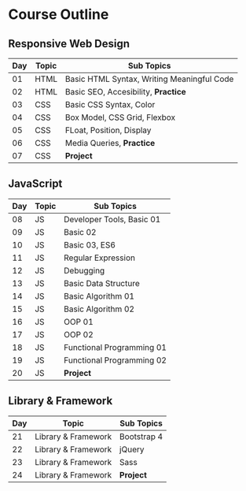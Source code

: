 # Course Outline

## Responsive Web Design

| Day | Topic | Sub Topics                                 |
| --- | ----- | ------------------------------------------ |
| 01  | HTML  | Basic HTML Syntax, Writing Meaningful Code |
| 02  | HTML  | Basic SEO, Accesibility, **Practice**      |
| 03  | CSS   | Basic CSS Syntax, Color                    |
| 04  | CSS   | Box Model, CSS Grid, Flexbox               |
| 05  | CSS   | FLoat, Position, Display                   |
| 06  | CSS   | Media Queries, **Practice**                |
| 07  | CSS   | **Project**                                |

## JavaScript

| Day | Topic | Sub Topics                |
| --- | ----- | ------------------------- |
| 08  | JS    | Developer Tools, Basic 01 |
| 09  | JS    | Basic 02                  |
| 10  | JS    | Basic 03, ES6             |
| 11  | JS    | Regular Expression        |
| 12  | JS    | Debugging                 |
| 13  | JS    | Basic Data Structure      |
| 14  | JS    | Basic Algorithm 01        |
| 15  | JS    | Basic Algorithm 02        |
| 16  | JS    | OOP 01                    |
| 17  | JS    | OOP 02                    |
| 18  | JS    | Functional Programming 01 |
| 19  | JS    | Functional Programming 02 |
| 20  | JS    | **Project**               |

## Library & Framework

| Day | Topic               | Sub Topics  |
| --- | ------------------- | ----------- |
| 21  | Library & Framework | Bootstrap 4 |
| 22  | Library & Framework | jQuery      |
| 23  | Library & Framework | Sass        |
| 24  | Library & Framework | **Project** |

